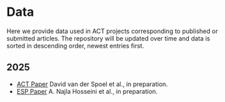 # Data
Here we provide data used in ACT projects corresponding to published or submitted articles. The repository will be updated over time and data is sorted in descending order, newest entries first. 

## 2025
+ [ACT Paper](ACT-Paper-2024) David van der Spoel et al., in preparation.
+ [ESP Paper](ESP-Paper-2024) A. Najla Hosseini et al., in preparation. 
